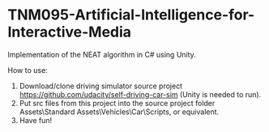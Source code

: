 # TNM095-Artificial-Intelligence-for-Interactive-Media

Implementation of the NEAT algorithm in C# using Unity. 

How to use: 
1. Download/clone driving simulator source project https://github.com/udacity/self-driving-car-sim (Unity is needed to run).
2. Put src files from this project into the source project folder Assets\Standard Assets\Vehicles\Car\Scripts, or equivalent. 
3. Have fun! 

